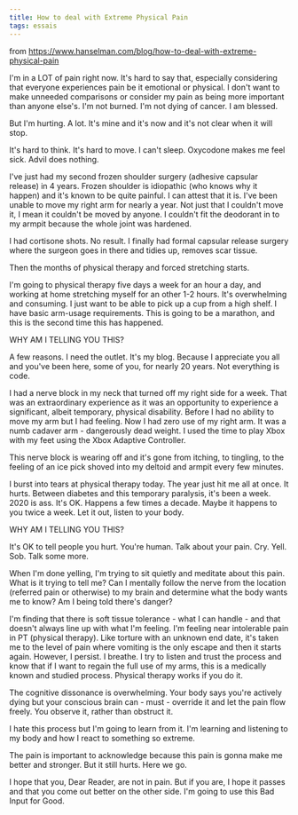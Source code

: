 ```yaml
---
title: How to deal with Extreme Physical Pain
tags: essais
---
```


from <https://www.hanselman.com/blog/how-to-deal-with-extreme-physical-pain>

I'm in a LOT of pain right now. It's hard to say that, especially considering that everyone experiences pain be it emotional or physical. I don't want to make unneeded comparisons or consider my pain as being more important than anyone else's. I'm not burned. I'm not dying of cancer. I am blessed.

But I'm hurting. A lot. It's mine and it's now and it's not clear when it will stop.

It's hard to think. It's hard to move. I can't sleep. Oxycodone makes me feel sick. Advil does nothing.

I've just had my second frozen shoulder surgery (adhesive capsular release) in 4 years. Frozen shoulder is idiopathic (who knows why it happen) and it's known to be quite painful. I can attest that it is. I've been unable to move my right arm for nearly a year. Not just that I couldn't move it, I mean it couldn't be moved by anyone. I couldn't fit the deodorant in to my armpit because the whole joint was hardened.

I had cortisone shots. No result. I finally had formal capsular release surgery where the surgeon goes in there and tidies up, removes scar tissue.

Then the months of physical therapy and forced stretching starts.

I'm going to physical therapy five days a week for an hour a day, and working at home stretching myself for an other 1-2 hours. It's overwhelming and consuming. I just want to be able to pick up a cup from a high shelf. I have basic arm-usage requirements. This is going to be a marathon, and this is the second time this has happened.

WHY AM I TELLING YOU THIS?

A few reasons. I need the outlet. It's my blog. Because I appreciate you all and you've been here, some of you, for nearly 20 years. Not everything is code.

I had a nerve block in my neck that turned off my right side for a week. That was an extraordinary experience as it was an opportunity to experience a significant, albeit temporary, physical disability. Before I had no ability to move my arm but I had feeling. Now I had zero use of my right arm. It was a numb cadaver arm - dangerously dead weight. I used the time to play Xbox with my feet using the Xbox Adaptive Controller.

This nerve block is wearing off and it's gone from itching, to tingling, to the feeling of an ice pick shoved into my deltoid and armpit every few minutes.

I burst into tears at physical therapy today. The year just hit me all at once. It hurts. Between diabetes and this temporary paralysis, it's been a week. 2020 is ass. It's OK. Happens a few times a decade. Maybe it happens to you twice a week. Let it out, listen to your body.

WHY AM I TELLING YOU THIS?

It's OK to tell people you hurt. You're human. Talk about your pain. Cry. Yell. Sob. Talk some more.

When I'm done yelling, I'm trying to sit quietly and meditate about this pain. What is it trying to tell me? Can I mentally follow the nerve from the location (referred pain or otherwise) to my brain and determine what the body wants me to know? Am I being told there's danger?

I'm finding that there is soft tissue tolerance - what I can handle - and that doesn't always line up with what I'm feeling. I'm feeling near intolerable pain in PT (physical therapy). Like torture with an unknown end date, it's taken me to the level of pain where vomiting is the only escape and then it starts again. However, I persist. I breathe. I try to listen and trust the process and know that if I want to regain the full use of my arms, this is a medically known and studied process. Physical therapy works if you do it.

The cognitive dissonance is overwhelming. Your body says you're actively dying but your conscious brain can - must - override it and let the pain flow freely. You observe it, rather than obstruct it.

I hate this process but I'm going to learn from it. I'm learning and listening to my body and how I react to something so extreme.

The pain is important to acknowledge because this pain is gonna make me better and stronger. But it still hurts. Here we go.

I hope that you, Dear Reader, are not in pain. But if you are, I hope it passes and that you come out better on the other side. I'm going to use this Bad Input for Good.
